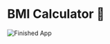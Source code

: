 # BMI Calculator 💪

![Finished App](https://github.com/londonappbrewery/Images/blob/master/bmi-calc-demo.gif)
